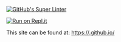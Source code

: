 [![GitHub's Super Linter](https://github.com/ICS2O-Programming-NathanA/Assign-03-HTML-Bitcoin-and-Dogecoin/workflows/GitHub's%20Super%20Linter/badge.svg)](https://github.com/ICS2O-Programming-NathanA/Assign-03-HTML-Bitcoin-and-Dogecoin/actions)



[![Run on Repl.it](https://repl.it/badge/github/ICS2O-Programming-NathanA/Assign-03-HTML-Bitcoin-and-Dogecoin)](https://repl.it/github/ICS2O-Programming-NathanA/Assign-03-HTML-Bitcoin-and-Dogecoin)



This site can be found at: [https://<OWNER>.github.io/<REPOSITORY>](https://<OWNER>.github.io/<REPOSITORY>)